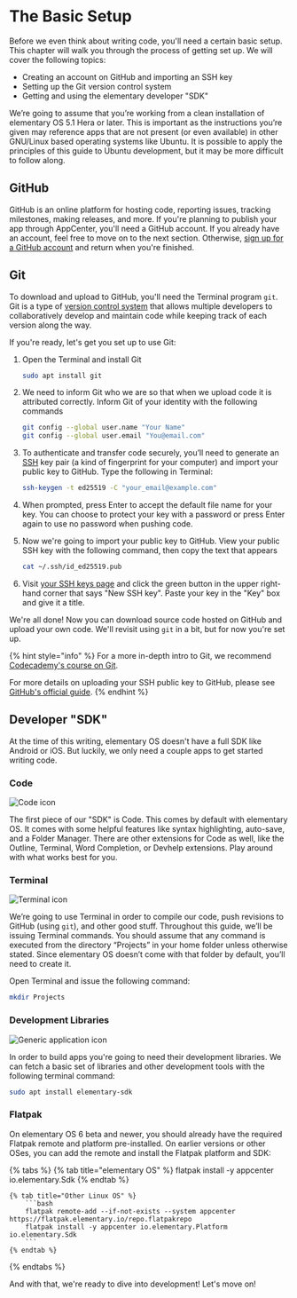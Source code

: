 # The Basic Setup

Before we even think about writing code, you'll need a certain basic setup. This chapter will walk you through the process of getting set up. We will cover the following topics:

* Creating an account on GitHub and importing an SSH key
* Setting up the Git version control system
* Getting and using the elementary developer "SDK"

We’re going to assume that you’re working from a clean installation of elementary OS 5.1 Hera or later. This is important as the instructions you’re given may reference apps that are not present \(or even available\) in other GNU/Linux based operating systems like Ubuntu. It is possible to apply the principles of this guide to Ubuntu development, but it may be more difficult to follow along.

## GitHub

GitHub is an online platform for hosting code, reporting issues, tracking milestones, making releases, and more. If you're planning to publish your app through AppCenter, you'll need a GitHub account. If you already have an account, feel free to move on to the next section. Otherwise, [sign up for a GitHub account](https://github.com/join) and return when you're finished.

## Git

To download and upload to GitHub, you'll need the Terminal program `git`. Git is a type of [version control system](https://en.wikipedia.org/wiki/Version_control) that allows multiple developers to collaboratively develop and maintain code while keeping track of each version along the way.

If you're ready, let's get you set up to use Git:

1. Open the Terminal and install Git

   ```bash
   sudo apt install git
   ```

2. We need to inform Git who we are so that when we upload code it is attributed correctly. Inform Git of your identity with the following commands

   ```bash
   git config --global user.name "Your Name"
   git config --global user.email "You@email.com"
   ```

3. To authenticate and transfer code securely, you’ll need to generate an [SSH](https://en.wikipedia.org/wiki/Secure_Shell) key pair \(a kind of fingerprint for your computer\) and import your public key to GitHub. Type the following in Terminal:

   ```bash
   ssh-keygen -t ed25519 -C "your_email@example.com"
   ```

4. When prompted, press Enter to accept the default file name for your key. You can choose to protect your key with a password or press Enter again to use no password when pushing code.
5. Now we're going to import your public key to GitHub. View your public SSH key with the following command, then copy the text that appears

   ```bash
   cat ~/.ssh/id_ed25519.pub
   ```

6. Visit [your SSH keys page](https://github.com/settings/keys) and click the green button in the upper right-hand corner that says "New SSH key". Paste your key in the "Key" box and give it a title.

We're all done! Now you can download source code hosted on GitHub and upload your own code. We'll revisit using `git` in a bit, but for now you're set up.

{% hint style="info" %}
For a more in-depth intro to Git, we recommend [Codecademy's course on Git](https://www.codecademy.com/learn/learn-git).

For more details on uploading your SSH public key to GitHub, please see [GitHub's official guide](https://docs.github.com/en/authentication/connecting-to-github-with-ssh/generating-a-new-ssh-key-and-adding-it-to-the-ssh-agent?platform=linux).
{% endhint %}

## Developer "SDK"

At the time of this writing, elementary OS doesn't have a full SDK like Android or iOS. But luckily, we only need a couple apps to get started writing code.

### Code

![Code icon](https://elementary.io/images/thirdparty-icons/apps/128/io.elementary.code.svg)

The first piece of our "SDK" is Code. This comes by default with elementary OS. It comes with some helpful features like syntax highlighting, auto-save, and a Folder Manager. There are other extensions for Code as well, like the Outline, Terminal, Word Completion, or Devhelp extensions. Play around with what works best for you.

### Terminal

![Terminal icon](https://elementary.io/images/icons/apps/128/utilities-terminal.svg)

We’re going to use Terminal in order to compile our code, push revisions to GitHub \(using `git`\), and other good stuff. Throughout this guide, we’ll be issuing Terminal commands. You should assume that any command is executed from the directory “Projects” in your home folder unless otherwise stated. Since elementary OS doesn’t come with that folder by default, you’ll need to create it.

Open Terminal and issue the following command:

```bash
mkdir Projects
```

### Development Libraries

![Generic application icon](https://elementary.io/images/icons/apps/128/application-default-icon.svg)

In order to build apps you're going to need their development libraries. We can fetch a basic set of libraries and other development tools with the following terminal command:

```bash
sudo apt install elementary-sdk
```

### Flatpak

On elementary OS 6 beta and newer, you should already have the required Flatpak remote and platform pre-installed. On earlier versions or other OSes, you can add the remote and install the Flatpak platform and SDK:

{% tabs %}
    {% tab title="elementary OS" %}
        flatpak install -y appcenter io.elementary.Sdk
    {% endtab %}

    {% tab title="Other Linux OS" %}
        ```bash
        flatpak remote-add --if-not-exists --system appcenter https://flatpak.elementary.io/repo.flatpakrepo
        flatpak install -y appcenter io.elementary.Platform io.elementary.Sdk
        ```
    {% endtab %}
{% endtabs %}

And with that, we're ready to dive into development! Let's move on!

